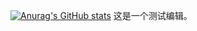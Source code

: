 [![Anurag's GitHub stats](https://github-readme-stats.vercel.app/api?username=marlin-phone)](https://github.com/marlin-phone.github.io)
这是一个测试编辑。

